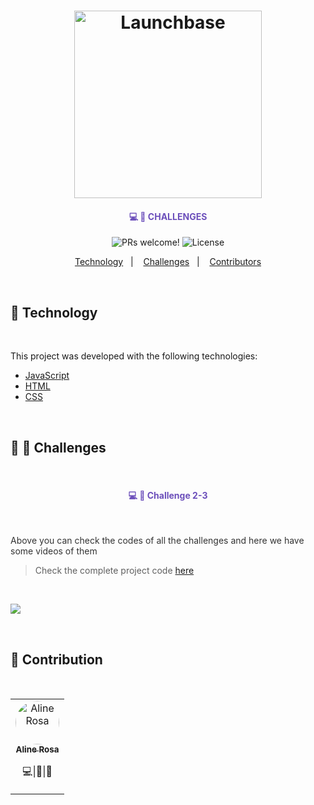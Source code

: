 <h1 align="center">
    <img alt="Launchbase" src="https://storage.googleapis.com/golden-wind/bootcamp-launchbase/logo.png" width="300px" />
</h1>

<h4 align="center" style="color: #6c4fbb" >
💻 🚀 CHALLENGES 
</h4>

<p align="center">
  <img src="https://img.shields.io/static/v1?label=PRs&message=welcome&color=7159c1&labelColor=000000" alt="PRs welcome!" />

  <img alt="License" src="https://img.shields.io/static/v1?label=license&message=MIT&color=7159c1&labelColor=000000">
</p>

<p align="center">
  <a href="#floppy_disk-technology">Technology</a>&nbsp;&nbsp;&nbsp;|&nbsp;&nbsp;&nbsp;
  <a href="#beginner-dart-Challenges">Challenges</a>&nbsp;&nbsp;&nbsp;|&nbsp;&nbsp;&nbsp;
  <a href="#purple_heart-contributors">Contributors</a>
</p>

<br>

## :floppy_disk: Technology
<br>

This project was developed with the following technologies:

<ul>
  <li><a href="https://developer.mozilla.org/en-US/docs/Web/JavaScript">JavaScript</a></li>
  <li><a href="https://developer.mozilla.org/en-US/docs/Web/HTML">HTML</a></li>
  <li><a href="https://developer.mozilla.org/en-US/docs/Web/CSS">CSS</a></li>
</ul>

<br>

## :beginner: :dart: Challenges
<br>

<h4 align="center" style="color: #6c4fbb" >
  💻 🚀 Challenge 2-3 
</h4>

<br>

<p style="color: #333">
Above you can check the codes of all the challenges and here we have some videos of them
</p>

>Check the complete project code [here](https://github.com/alinecbsr/launch-base-challenges/tree/master/challenge_2/chalenge_2-3.1/) 

<br>

![](https://github.com/alinecbsr/launch-base-challenges/blob/master/projects_videos/Desafio%202-3.gif)

<br>

## :purple_heart: Contribution

<br>

<table>
  <tr>
    <td align="center" style="border: none;">
      <a href="https://github.com/alinecbsr">
        <img style="border-radius: 50px;" src="https://avatars0.githubusercontent.com/u/48742480?s=460&u=d21eae3038217c687d478969e8bf7b1bee1b9c3e&v=4" width="70px;" alt="Aline Rosa"/>
        <br />
        <sub>
          <b>Aline Rosa</b>
        </sub>
      </a>
      <br />
      <p><scan title="Code">💻</scan>|<scan title="Documentation">🎨</scan>|<scan title="Bugs">🐛</scan></p>
    </td>
  </tr>
</table>
